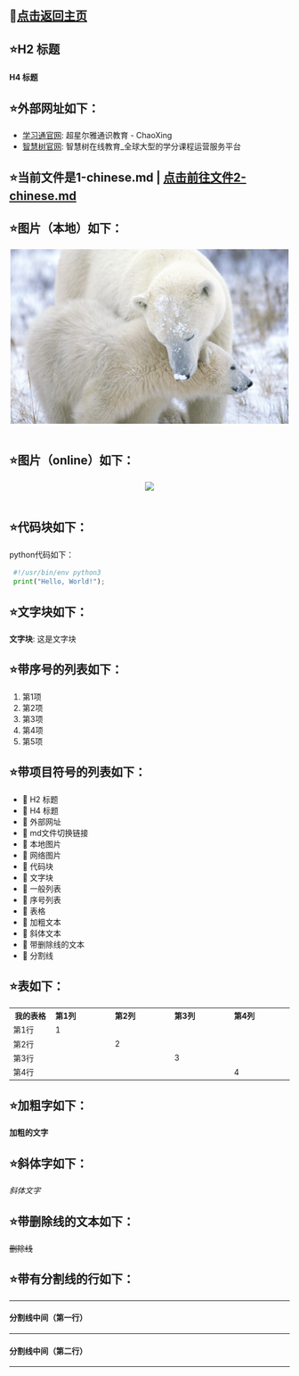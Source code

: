 ## :pushpin:[点击返回主页](README.md) 
## :star:H2 标题

#### H4 标题

## :star:外部网址如下：
- [学习通官网](http://www.chaoxing.com/): 超星尔雅通识教育 - ChaoXing
- [智慧树官网](https://www.zhihuishu.com/): 智慧树在线教育_全球大型的学分课程运营服务平台

## :star:当前文件是1-chinese.md | [点击前往文件2-chinese.md](2-chinese.md) 

## :star:图片（本地）如下：

<div align="center">
  <img src="imgs\R-C.jpg" width="500"/>  
  <div>&nbsp;</div>
</div>

## :star:图片（online）如下：
<div align="center">
  <img src="https://tse1-mm.cn.bing.net/th/id/R-C.cb1f4f6f263ec86bb8f8ebf5564c1fa8?rik=NE2Eyr%2frVWfQbQ&riu=http%3a%2f%2fwww.dnzhuti.com%2fuploads%2fallimg%2f160524%2f95-160524164P7.jpg&ehk=XUKuSTrFUQSULiVryJgkCy2i%2fZEcR4ET3afFYINV3xg%3d&risl=&pid=ImgRaw&r=0" width="500"/>  
  <div>&nbsp;</div>
</div>


## :star:代码块如下：
python代码如下：

   ```python
    #!/usr/bin/env python3
    print("Hello, World!");
   ```

## :star:文字块如下：
**文字块**: 这是文字块


## :star:带序号的列表如下：
1. 第1项
2. 第2项
3. 第3项
4. 第4项
5. 第5项


## :star:带项目符号的列表如下：
- 📢 H2 标题
- 📢 H4 标题
- 📢 外部网址
- 📢 md文件切换链接
- 📢 本地图片
- 📢 网络图片
- 📢 代码块
- 📢 文字块
- 📢 一般列表
- 📢 序号列表
- 📢 表格
- 📢 加粗文本
- 📢 斜体文本
- 📢 带删除线的文本
- 📢 分割线

## :star:表如下：

<table class="docutils">
  <tbody>
    <tr>
      <th width="78"> 我的表格 </th>
      <th valign="bottom" align="left" width="120">第1列</th>
      <th valign="bottom" align="left" width="120">第2列</th>
      <th valign="bottom" align="left" width="120">第3列</th>
      <th valign="bottom" align="left" width="120">第4列</th>
    </tr>
    <tr>
      <td align="left">第1行</td>
      <td align="left"> 1</td>
      <td align="left"> </td>
      <td align="left"></td>
      <td align="left"></td>
    </tr>
    <tr>
      <td align="left">第2行</td>
      <td align="left"></td>
      <td align="left">2 </td>
      <td align="left"> </td>
      <td align="left"> </td>
    </tr>
    <tr>
      <td align="left">第3行</td>
      <td align="left"></td>
      <td align="left"> </td>
      <td align="left"> 3</td>
      <td align="left"> </td>
    </tr>
    <tr>
      <td align="left">第4行</td>
      <td align="left"></td>
      <td align="left"> </td>
      <td align="left"> </td>
      <td align="left">4 </td>
    </tr>
  </tbody>
</table>


## :star:加粗字如下：
**加粗的文字** 

## :star:斜体字如下：
*斜体文字* 

## :star:带删除线的文本如下：
~~删除线~~

## :star:带有分割线的行如下：
***
#### 分割线中间（第一行）
 ---

#### 分割线中间（第二行）
***

